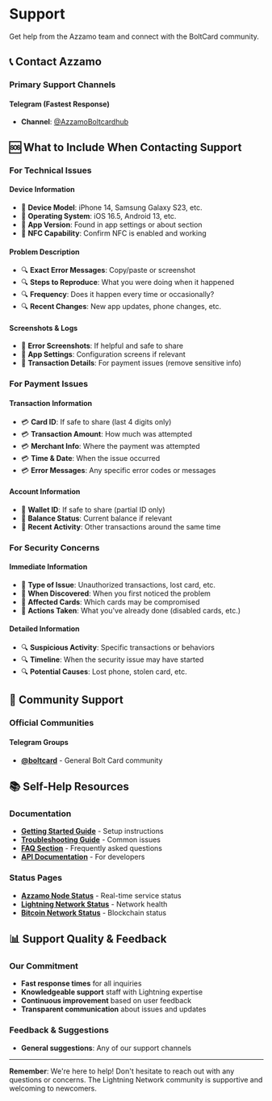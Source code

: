 # Support

Get help from the Azzamo team and connect with the BoltCard community.

## 📞 Contact Azzamo

### Primary Support Channels

#### Telegram (Fastest Response)
- **Channel**: [@AzzamoBoltcardhub](https://t.me/AzzamoBoltcardhub)


## 🆘 What to Include When Contacting Support

### For Technical Issues

#### Device Information
- 📱 **Device Model**: iPhone 14, Samsung Galaxy S23, etc.
- 📱 **Operating System**: iOS 16.5, Android 13, etc.
- 📱 **App Version**: Found in app settings or about section
- 📱 **NFC Capability**: Confirm NFC is enabled and working

#### Problem Description
- 🔍 **Exact Error Messages**: Copy/paste or screenshot
- 🔍 **Steps to Reproduce**: What you were doing when it happened
- 🔍 **Frequency**: Does it happen every time or occasionally?
- 🔍 **Recent Changes**: New app updates, phone changes, etc.

#### Screenshots & Logs
- 📸 **Error Screenshots**: If helpful and safe to share
- 📸 **App Settings**: Configuration screens if relevant
- 📸 **Transaction Details**: For payment issues (remove sensitive info)

### For Payment Issues

#### Transaction Information
- 💳 **Card ID**: If safe to share (last 4 digits only)
- 💳 **Transaction Amount**: How much was attempted
- 💳 **Merchant Info**: Where the payment was attempted
- 💳 **Time & Date**: When the issue occurred
- 💳 **Error Messages**: Any specific error codes or messages

#### Account Information
- 👤 **Wallet ID**: If safe to share (partial ID only)
- 👤 **Balance Status**: Current balance if relevant
- 👤 **Recent Activity**: Other transactions around the same time

### For Security Concerns

#### Immediate Information
- 🚨 **Type of Issue**: Unauthorized transactions, lost card, etc.
- 🚨 **When Discovered**: When you first noticed the problem
- 🚨 **Affected Cards**: Which cards may be compromised
- 🚨 **Actions Taken**: What you've already done (disabled cards, etc.)

#### Detailed Information
- 🔍 **Suspicious Activity**: Specific transactions or behaviors
- 🔍 **Timeline**: When the security issue may have started
- 🔍 **Potential Causes**: Lost phone, stolen card, etc.

## 🤝 Community Support

### Official Communities

#### Telegram Groups
- **[@boltcard](https://t.me/bolt_card)** - General Bolt Card community


## 📚 Self-Help Resources

### Documentation
- **[Getting Started Guide](./getting-started.md)** - Setup instructions
- **[Troubleshooting Guide](./troubleshooting.md)** - Common issues
- **[FAQ Section](./faq.md)** - Frequently asked questions
- **[API Documentation](./api-docs.md)** - For developers

### Status Pages
- **[Azzamo Node Status](https://nfc.azzamo.net/node)** - Real-time service status
- **[Lightning Network Status](https://mempool.space/lightning)** - Network health
- **[Bitcoin Network Status](https://mempool.space/)** - Blockchain status


## 📊 Support Quality & Feedback

### Our Commitment
- **Fast response times** for all inquiries
- **Knowledgeable support** staff with Lightning expertise
- **Continuous improvement** based on user feedback
- **Transparent communication** about issues and updates

### Feedback & Suggestions
- **General suggestions**: Any of our support channels

---

**Remember**: We're here to help! Don't hesitate to reach out with any questions or concerns. The Lightning Network community is supportive and welcoming to newcomers.